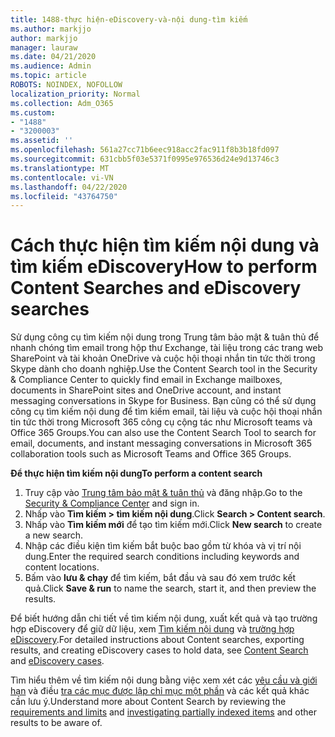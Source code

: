 ```yaml
---
title: 1488-thực hiện-eDiscovery-và-nội dung-tìm kiếm
ms.author: markjjo
author: markjjo
manager: lauraw
ms.date: 04/21/2020
ms.audience: Admin
ms.topic: article
ROBOTS: NOINDEX, NOFOLLOW
localization_priority: Normal
ms.collection: Adm_O365
ms.custom:
- "1488"
- "3200003"
ms.assetid: ''
ms.openlocfilehash: 561a27cc71b6eec918acc2fac911f8b3b18fd097
ms.sourcegitcommit: 631cbb5f03e5371f0995e976536d24e9d13746c3
ms.translationtype: MT
ms.contentlocale: vi-VN
ms.lasthandoff: 04/22/2020
ms.locfileid: "43764750"
---
```

# <a name="how-to-perform-content-searches-and-ediscovery-searches"></a><span data-ttu-id="5f2c1-102">Cách thực hiện tìm kiếm nội dung và tìm kiếm eDiscovery</span><span class="sxs-lookup"><span data-stu-id="5f2c1-102">How to perform Content Searches and eDiscovery searches</span></span>

<span data-ttu-id="5f2c1-103">Sử dụng công cụ tìm kiếm nội dung trong Trung tâm bảo mật & tuân thủ để nhanh chóng tìm email trong hộp thư Exchange, tài liệu trong các trang web SharePoint và tài khoản OneDrive và cuộc hội thoại nhắn tin tức thời trong Skype dành cho doanh nghiệp.</span><span class="sxs-lookup"><span data-stu-id="5f2c1-103">Use the Content Search tool in the Security & Compliance Center to quickly find email in Exchange mailboxes, documents in SharePoint sites and OneDrive account, and instant messaging conversations in Skype for Business.</span></span> <span data-ttu-id="5f2c1-104">Bạn cũng có thể sử dụng công cụ tìm kiếm nội dung để tìm kiếm email, tài liệu và cuộc hội thoại nhắn tin tức thời trong Microsoft 365 công cụ cộng tác như Microsoft teams và Office 365 Groups.</span><span class="sxs-lookup"><span data-stu-id="5f2c1-104">You can also use the Content Search Tool to search for email, documents, and instant messaging conversations in Microsoft 365 collaboration tools such as Microsoft Teams and Office 365 Groups.</span></span>

<span data-ttu-id="5f2c1-105">**Để thực hiện tìm kiếm nội dung**</span><span class="sxs-lookup"><span data-stu-id="5f2c1-105">**To perform a content search**</span></span>

1. <span data-ttu-id="5f2c1-106">Truy cập vào [Trung tâm bảo mật & tuân thủ](https://protection.office.com) và đăng nhập.</span><span class="sxs-lookup"><span data-stu-id="5f2c1-106">Go to the [Security & Compliance Center](https://protection.office.com) and sign in.</span></span>
2. <span data-ttu-id="5f2c1-107">Nhấp vào **Tìm kiếm > tìm kiếm nội dung**.</span><span class="sxs-lookup"><span data-stu-id="5f2c1-107">Click **Search > Content search**.</span></span>
3. <span data-ttu-id="5f2c1-108">Nhấp vào **Tìm kiếm mới** để tạo tìm kiếm mới.</span><span class="sxs-lookup"><span data-stu-id="5f2c1-108">Click **New search** to create a new search.</span></span>
4. <span data-ttu-id="5f2c1-109">Nhập các điều kiện tìm kiếm bắt buộc bao gồm từ khóa và vị trí nội dung.</span><span class="sxs-lookup"><span data-stu-id="5f2c1-109">Enter the required search conditions including keywords and content locations.</span></span>  
5. <span data-ttu-id="5f2c1-110">Bấm vào **lưu & chạy** để tìm kiếm, bắt đầu và sau đó xem trước kết quả.</span><span class="sxs-lookup"><span data-stu-id="5f2c1-110">Click **Save & run** to name the search, start it, and then preview the results.</span></span>

<span data-ttu-id="5f2c1-111">Để biết hướng dẫn chi tiết về tìm kiếm nội dung, xuất kết quả và tạo trường hợp eDiscovery để giữ dữ liệu, xem [Tìm kiếm nội dung](https://docs.microsoft.com/office365/securitycompliance/content-search) và [trường hợp eDiscovery](https://docs.microsoft.com/office365/securitycompliance/ediscovery-cases).</span><span class="sxs-lookup"><span data-stu-id="5f2c1-111">For detailed instructions about Content searches, exporting results, and creating eDiscovery cases to hold data, see [Content Search](https://docs.microsoft.com/office365/securitycompliance/content-search) and [eDiscovery cases](https://docs.microsoft.com/office365/securitycompliance/ediscovery-cases).</span></span>

<span data-ttu-id="5f2c1-112">Tìm hiểu thêm về tìm kiếm nội dung bằng việc xem xét các [yêu cầu và giới hạn](https://docs.microsoft.com/office365/securitycompliance/limits-for-content-search) và điều [tra các mục được lập chỉ mục một phần](https://docs.microsoft.com/office365/securitycompliance/investigating-partially-indexed-items-in-ediscovery) và các kết quả khác cần lưu ý.</span><span class="sxs-lookup"><span data-stu-id="5f2c1-112">Understand more about Content Search by reviewing the [requirements and limits](https://docs.microsoft.com/office365/securitycompliance/limits-for-content-search) and  [investigating partially indexed items](https://docs.microsoft.com/office365/securitycompliance/investigating-partially-indexed-items-in-ediscovery) and other results to be aware of.</span></span>
